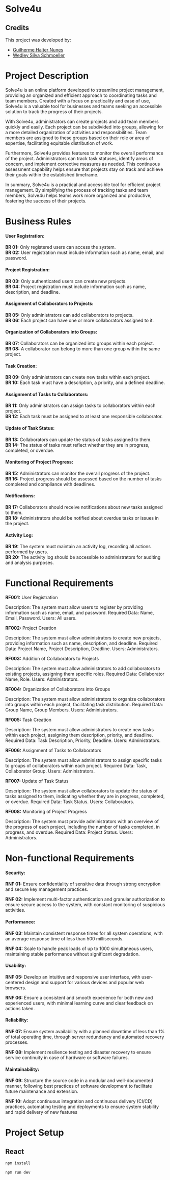 # Solve4u

## Credits
This project was developed by:

- [Guilherme Halter Nunes](https://github.com/GuilhermeHalter)
- [Wedley Silva Schmoeller](https://github.com/WedleySilva)

# Project Description

Solve4u is an online platform developed to streamline project management, providing an organized and efficient approach to coordinating tasks and team members. Created with a focus on practicality and ease of use, Solve4u is a valuable tool for businesses and teams seeking an accessible solution to track the progress of their projects.

With Solve4u, administrators can create projects and add team members quickly and easily. Each project can be subdivided into groups, allowing for a more detailed organization of activities and responsibilities. Team members are assigned to these groups based on their role or area of expertise, facilitating equitable distribution of work.

Furthermore, Solve4u provides features to monitor the overall performance of the project. Administrators can track task statuses, identify areas of concern, and implement corrective measures as needed. This continuous assessment capability helps ensure that projects stay on track and achieve their goals within the established timeframe.

In summary, Solve4u is a practical and accessible tool for efficient project management. By simplifying the process of tracking tasks and team members, Solve4u helps teams work more organized and productive, fostering the success of their projects.

# Business Rules

#### User Registration:

**BR 01:** Only registered users can access the system. </br>
**BR 02:** User registration must include information such as name, email, and password.

#### Project Registration:

**BR 03:** Only authenticated users can create new projects.</br>
**BR 04:** Project registration must include information such as name, description, and deadline.

#### Assignment of Collaborators to Projects:

**BR 05:** Only administrators can add collaborators to projects.</br>
**BR 06:** Each project can have one or more collaborators assigned to it.

#### Organization of Collaborators into Groups:

**BR 07:** Collaborators can be organized into groups within each project.</br>
**BR 08:** A collaborator can belong to more than one group within the same project.

#### Task Creation:

**BR 09:** Only administrators can create new tasks within each project.</br>
**BR 10:** Each task must have a description, a priority, and a defined deadline.

#### Assignment of Tasks to Collaborators:

**BR 11:** Only administrators can assign tasks to collaborators within each project.</br>
**BR 12:** Each task must be assigned to at least one responsible collaborator.

#### Update of Task Status:

**BR 13:** Collaborators can update the status of tasks assigned to them.</br>
**BR 14:** The status of tasks must reflect whether they are in progress, completed, or overdue.

#### Monitoring of Project Progress:

**BR 15:** Administrators can monitor the overall progress of the project.</br>
**BR 16:** Project progress should be assessed based on the number of tasks completed and compliance with deadlines.

#### Notifications:

**BR 17:** Collaborators should receive notifications about new tasks assigned to them.</br>
**BR 18:** Administrators should be notified about overdue tasks or issues in the project.

#### Activity Log:

**BR 19:** The system must maintain an activity log, recording all actions performed by users.</br>
**BR 20:** The activity log should be accessible to administrators for auditing and analysis purposes.

# Functional Requirements

**RF001:** User Registration

Description: The system must allow users to register by providing information such as name, email, and password.
Required Data: Name, Email, Password.
Users: All users.

**RF002:** Project Creation

Description: The system must allow administrators to create new projects, providing information such as name, description, and deadline.
Required Data: Project Name, Project Description, Deadline.
Users: Administrators.

**RF003:** Addition of Collaborators to Projects

Description: The system must allow administrators to add collaborators to existing projects, assigning them specific roles.
Required Data: Collaborator Name, Role.
Users: Administrators.

**RF004:** Organization of Collaborators into Groups

Description: The system must allow administrators to organize collaborators into groups within each project, facilitating task distribution.
Required Data: Group Name, Group Members.
Users: Administrators.

**RF005:** Task Creation

Description: The system must allow administrators to create new tasks within each project, assigning them description, priority, and deadline.
Required Data: Task Description, Priority, Deadline.
Users: Administrators.

**RF006:** Assignment of Tasks to Collaborators

Description: The system must allow administrators to assign specific tasks to groups of collaborators within each project.
Required Data: Task, Collaborator Group.
Users: Administrators.

**RF007:** Update of Task Status

Description: The system must allow collaborators to update the status of tasks assigned to them, indicating whether they are in progress, completed, or overdue.
Required Data: Task Status.
Users: Collaborators.

**RF008:** Monitoring of Project Progress

Description: The system must provide administrators with an overview of the progress of each project, including the number of tasks completed, in progress, and overdue.
Required Data: Project Status.
Users: Administrators.


# Non-functional Requirements

#### Security:

**RNF 01:** Ensure confidentiality of sensitive data through strong encryption and secure key management practices.

**RNF 02:** Implement multi-factor authentication and granular authorization to ensure secure access to the system, with constant monitoring of suspicious activities.

#### Performance:

**RNF 03:** Maintain consistent response times for all system operations, with an average response time of less than 500 milliseconds.

**RNF 04:** Scale to handle peak loads of up to 1000 simultaneous users, maintaining stable performance without significant degradation.

#### Usability:

**RNF 05:** Develop an intuitive and responsive user interface, with user-centered design and support for various devices and popular web browsers.

**RNF 06:** Ensure a consistent and smooth experience for both new and experienced users, with minimal learning curve and clear feedback on actions taken.

#### Reliability:

**RNF 07:** Ensure system availability with a planned downtime of less than 1% of total operating time, through server redundancy and automated recovery processes.

**RNF 08:** Implement resilience testing and disaster recovery to ensure service continuity in case of hardware or software failures.

#### Maintainability:

**RNF 09:** Structure the source code in a modular and well-documented manner, following best practices of software development to facilitate future maintenance and extension.

**RNF 10:** Adopt continuous integration and continuous delivery (CI/CD) practices, automating testing and deployments to ensure system stability and rapid delivery of new features

# Project Setup

## React


```bash
npm install
```

```bash
npm run dev
```



